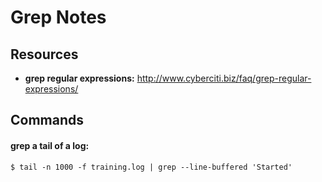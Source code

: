 # Grep Notes

## Resources

* **grep regular expressions:** http://www.cyberciti.biz/faq/grep-regular-expressions/

## Commands

#### grep a tail of a log:

    $ tail -n 1000 -f training.log | grep --line-buffered 'Started'

